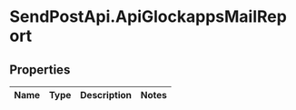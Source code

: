 # SendPostApi.ApiGlockappsMailReport

## Properties
Name | Type | Description | Notes
------------ | ------------- | ------------- | -------------
